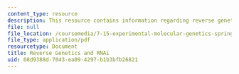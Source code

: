 ```yaml
---
content_type: resource
description: This resource contains information regarding reverse genetics and RNAi.
file: null
file_location: /coursemedia/7-15-experimental-molecular-genetics-spring-2015/08d9388d7043ea094297b1b3bfb26821_MIT7_15S15_RNAi_feeding.pdf
file_type: application/pdf
resourcetype: Document
title: Reverse Genetics and RNAi
uid: 08d9388d-7043-ea09-4297-b1b3bfb26821
---
```

